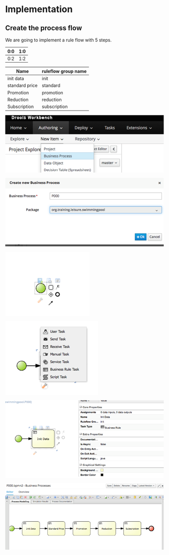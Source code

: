 # Implementation


## Create the process flow

We are going to implement a rule flow with 5 steps.

| 0:0 | 1:0 |
| -- | -- |
| 0:2 | 1:2 |


| Name | ruleflow group name |
| -- | -- |
| init data | init |
| standard price | standard |
| Promotion | promotion |
| Reduction | reduction |
| Subscription | subscription |






![](BRMS/Step3-1-Implementation/action01.png)



![](BRMS/Step3-1-Implementation/action02.png)




![](BRMS/Step3-1-Implementation/action03.png)



![](BRMS/Step3-1-Implementation/action04.png)


![](BRMS/Step3-1-Implementation/action05.png)

![](BRMS/Step3-1-Implementation/action06.png)


